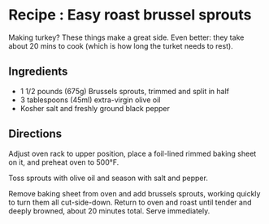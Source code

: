 # Recipe : Easy roast brussel sprouts

Making turkey? These things make a great side. Even better: they take about 20 mins to cook (which is how long the turket needs to rest).

## Ingredients

- 1 1/2 pounds (675g) Brussels sprouts, trimmed and split in half
- 3 tablespoons (45ml) extra-virgin olive oil
- Kosher salt and freshly ground black pepper

## Directions

Adjust oven rack to upper position, place a foil-lined rimmed baking sheet on it, and preheat oven to 500°F.

Toss sprouts with olive oil and season with salt and pepper.

Remove baking sheet from oven and add brussels sprouts, working quickly to turn them all cut-side-down. Return to oven and roast until tender and deeply browned, about 20 minutes total. Serve immediately.
